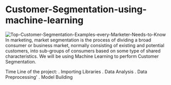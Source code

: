 # Customer-Segmentation-using-machine-learning
![Top-Customer-Segmentation-Examples-every-Marketer-Needs-to-Know](https://github.com/Victory-Onumaku/Customer-Segmentation-using-machine-learning/assets/91481737/4e16190c-925b-49b5-8082-cb1784517b4d)
In marketing, market segmentation is the process of dividing a broad consumer or business market, normally consisting of existing and potential customers, into sub-groups of consumers based on some type of shared characteristics.
We will be using Machine Learning to perform Customer Segmentation.

Time Line of the project:
. Importing Libraries
. Data Analysis
. Data Preprocessing'
. Model Building
